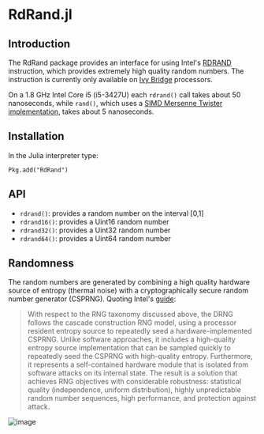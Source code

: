 RdRand.jl
=========

## Introduction

The RdRand package provides an interface for using Intel's [RDRAND][rdrand]
instruction, which provides extremely high quality random numbers. The instruction is currently
only available on [Ivy Bridge][ivy] processors.

On a 1.8 GHz Intel Core i5 (i5-3427U) each `rdrand()` call takes about 50
nanoseconds, while `rand()`, which uses a [SIMD Mersenne Twister implementation][mt], takes about 5 nanoseconds.

[rdrand]: http://en.wikipedia.org/wiki/RdRand
[ivy]: http://en.wikipedia.org/wiki/Ivy_Bridge_(microarchitecture)
[mt]: http://www.math.sci.hiroshima-u.ac.jp/~m-mat/MT/SFMT/#dSFMT

## Installation

In the Julia interpreter type:

`Pkg.add("RdRand")`

## API

* `rdrand()`: provides a random number on the interval [0,1]
* `rdrand16()`: provides a Uint16 random number
* `rdrand32()`: provides a Uint32 random number
* `rdrand64()`: provides a Uint64 random number

## Randomness

The random numbers are generated by combining a high quality hardware source of entropy (thermal noise) 
with a cryptographically secure random number generator (CSPRNG). 
Quoting Intel's [guide][guide]:

>With respect to the RNG taxonomy discussed above, the DRNG follows the cascade construction RNG model, using a processor resident entropy source to repeatedly seed a hardware-implemented CSPRNG. Unlike software approaches, it includes a high-quality entropy source implementation that can be sampled quickly to repeatedly seed the CSPRNG with high-quality entropy. Furthermore, it represents a self-contained hardware module that is isolated from software attacks on its internal state. The result is a solution that achieves RNG objectives with considerable robustness: statistical quality (independence, uniform distribution), highly unpredictable random number sequences, high performance, and protection against attack.

![image](https://f.cloud.github.com/assets/1629780/817025/7624f0fc-ef62-11e2-8619-15ff9206831f.png)

[guide]: http://software.intel.com/en-us/articles/intel-digital-random-number-generator-drng-software-implementation-guide
